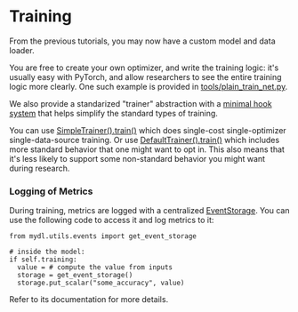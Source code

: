 # Training

From the previous tutorials, you may now have a custom model and data loader.

You are free to create your own optimizer, and write the training logic: it's
usually easy with PyTorch, and allow researchers to see the entire training
logic more clearly.
One such example is provided in [tools/plain_train_net.py](../../tools/plain_train_net.py).

We also provide a standarized "trainer" abstraction with a
[minimal hook system](../modules/engine.html#mydl.engine.HookBase)
that helps simplify the standard types of training.

You can use
[SimpleTrainer().train()](../modules/engine.html#mydl.engine.SimpleTrainer)
which does single-cost single-optimizer single-data-source training.
Or use [DefaultTrainer().train()](../modules/engine.html#mydl.engine.defaults.DefaultTrainer)
which includes more standard behavior that one might want to opt in.
This also means that it's less likely to support some non-standard behavior
you might want during research.


### Logging of Metrics

During training, metrics are logged with a centralized [EventStorage](../modules/utils.html#mydl.utils.events.EventStorage).
You can use the following code to access it and log metrics to it:
```
from mydl.utils.events import get_event_storage

# inside the model:
if self.training:
  value = # compute the value from inputs
  storage = get_event_storage()
  storage.put_scalar("some_accuracy", value)
```

Refer to its documentation for more details.
